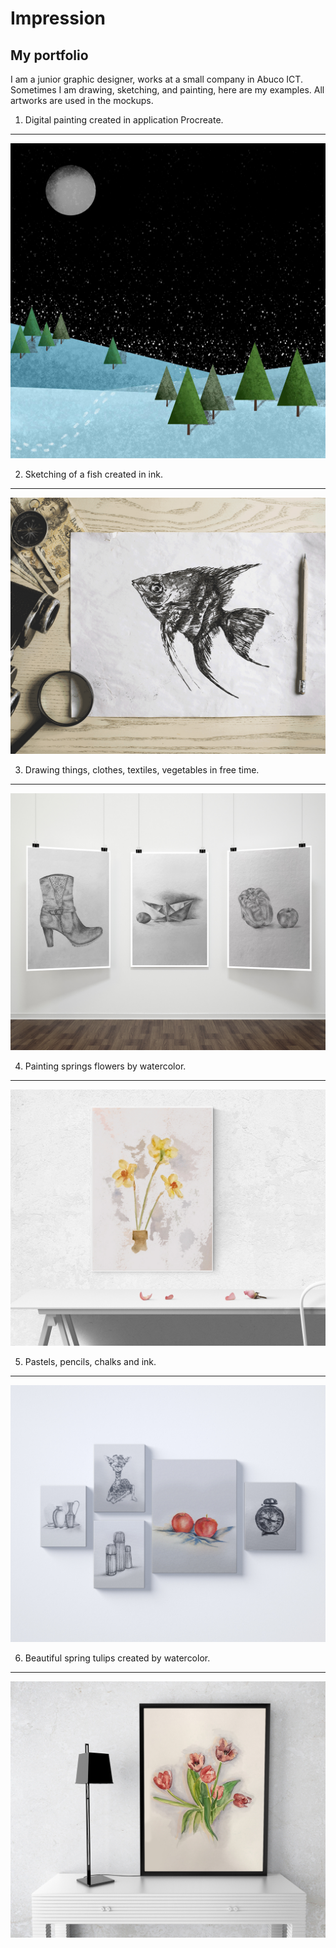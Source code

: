 # Impression

## My portfolio

I am a junior graphic designer, works at a small company in Abuco ICT. Sometimes I am drawing, sketching, and painting, here are my examples. All artworks are used in the mockups.

1. Digital painting created in application Procreate.
---
![image](00-composition/img/1.jpg)

2. Sketching of a fish created in ink.
---
![image](00-composition/img/2.jpg)

3. Drawing things, clothes, textiles, vegetables in free time.
---
![image](00-composition/img/3.jpg)

4. Painting springs flowers by watercolor.
---
![image](00-composition/img/4.jpg)

5. Pastels, pencils, chalks and ink.
---
![image](00-composition/img/5.jpg)

6. Beautiful spring tulips created by watercolor.
---
![image](00-composition/img/6.jpg)

